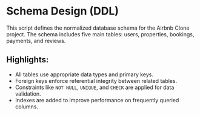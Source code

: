 # Schema Design (DDL)

This script defines the normalized database schema for the Airbnb Clone project. The schema includes five main tables: users, properties, bookings, payments, and reviews.

## Highlights:
- All tables use appropriate data types and primary keys.
- Foreign keys enforce referential integrity between related tables.
- Constraints like `NOT NULL`, `UNIQUE`, and `CHECK` are applied for data validation.
- Indexes are added to improve performance on frequently queried columns.

